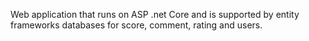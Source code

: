 Web application that runs on ASP .net Core and is supported by entity frameworks databases for score, comment, rating and users. 
